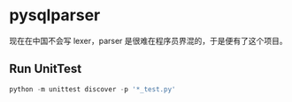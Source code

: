 # pysqlparser

 现在在中国不会写 lexer，parser 是很难在程序员界混的，于是便有了这个项目。
 
 ## Run UnitTest
 
```python
python -m unittest discover -p '*_test.py' 
```

